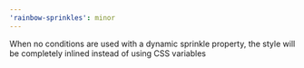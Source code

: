 ```yaml
---
'rainbow-sprinkles': minor
---
```


When no conditions are used with a dynamic sprinkle property, the style will be completely inlined instead of using CSS variables
